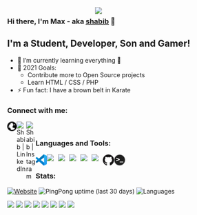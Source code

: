 <img align="right" width="300px" src="http://shabib.ddnss.eu/images/pb.jpg" />

### Hi there, I'm Max - aka [shabib][website] 👋



## I'm a Student, Developer, Son and Gamer!

- 🌱 I’m currently learning everything 🤣
- 🥅 2021 Goals: 
   - Contribute more to Open Source projects
   - Learn HTML / CSS / PHP
- ⚡ Fun fact: I have a brown belt in Karate

### Connect with me:

[<img align="left" alt="shabib.ddns.net" width="22px" src="https://raw.githubusercontent.com/iconic/open-iconic/master/svg/globe.svg" />][website]
[<img align="left" alt="Shabib | LinkedIn" width="22px" src="https://cdn.jsdelivr.net/npm/simple-icons@v3/icons/linkedin.svg" />][linkedin]
[<img align="left" alt="Shabib | Instagram" width="22px" src="https://cdn.jsdelivr.net/npm/simple-icons@v3/icons/instagram.svg" />][instagram]

<br />

### Languages and Tools:

<img align="left" width="26px" src="https://raw.githubusercontent.com/github/explore/80688e429a7d4ef2fca1e82350fe8e3517d3494d/topics/visual-studio-code/visual-studio-code.png" />
<img align="left" width="26px" src="https://image.flaticon.com/icons/png/512/226/226777.png" />
<img align="left" width="26px" src="https://user-images.githubusercontent.com/42747200/46140125-da084900-c26d-11e8-8ea7-c45ae6306309.png" />
<img align="left" width="26px" src="https://cdn.icon-icons.com/icons2/2107/PNG/512/file_type_c_al_icon_130708.png" />
<img align="left" width="26px" src="https://www.kauffmann.nl/wp-content/uploads/2019/10/AL_ext_logo.png" />
<img align="left" width="26px" src="https://upload.wikimedia.org/wikipedia/commons/thumb/3/3f/Git_icon.svg/1024px-Git_icon.svg.png" />
<img align="left" width="26px" src="https://raw.githubusercontent.com/github/explore/78df643247d429f6cc873026c0622819ad797942/topics/github/github.png" />
<img align="left" width="26px" src="https://raw.githubusercontent.com/github/explore/80688e429a7d4ef2fca1e82350fe8e3517d3494d/topics/terminal/terminal.png" />

<br />

### Stats:
[![Website](https://img.shields.io/website?down_color=red&down_message=offline&label=Website&up_color=green&up_message=online&url=http%3A%2F%2Fshabib.ddns.net)](http://shabib.ddns.net)
![PingPong uptime (last 30 days)](https://img.shields.io/pingpong/uptime/sp_e8f4732a0440423cb12c12044c8c939b?label=Uptime)
![Languages](https://img.shields.io/github/languages/count/shabib309/TxtFormatter?color=green&label=Languages)

<div>
   <img src="https://github-readme-stats.vercel.app/api?username=shabib309&show_icons=true&hide_border=true&theme=gotham&count_private=true&include_all_commits=true&custom_title=Shabib´s GitHub Stats" />
   <img src="https://github-readme-stats.vercel.app/api/top-langs/?username=shabib309&langs_count=10&layout=compact&theme=gotham&hide_border=true" />
   <img src="https://github-readme-stats.vercel.app/api/pin/?username=shabib309&repo=DiscordBot&theme=gotham&hide_border=true" />
   <img src="https://github-readme-stats.vercel.app/api/pin/?username=shabib309&repo=TxtFormatter&theme=gotham&hide_border=true" />
   <img src="https://github-readme-stats.vercel.app/api/pin/?username=shabib309&repo=TxtFormatter&theme=gotham&hide_border=true" />
   <img src="https://github-readme-stats.vercel.app/api/pin/?username=shabib309&repo=FieldAdder&theme=gotham&hide_border=true" />
   <img src="https://github-readme-stats.vercel.app/api/pin/?username=shabib309&repo=ToolSelector&theme=gotham&hide_border=true" />
   <img src="https://github-readme-stats.vercel.app/api/pin/?username=shabib309&repo=Website&theme=gotham&hide_border=true" />
</div>

[website]: https://shabib.ddnss.eu
[instagram]: https://instagram.com/maximilian.hxrn
[linkedin]: https://www.linkedin.com/in/maximilian-horn-59a775201/
